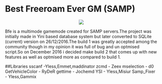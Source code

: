 # Best Freeroam Ever GM (SAMP)
<p align="center">
  <img src="http://i.imgur.com/xanlMrD.png">
</p>
Bfe is a multimode gamemode created for SAMP servers.The project was initially made in Yini based database system but later converted to SQLite (current) version on 26/12/2016.The build 1 was greatly accepted among the community though in my opinion it was full of bug and un optmised script.So on December 2016 i decided make build 2 that comes up with new features as well as optmised more as compared to
build 1.

##Libraries
sscanf          -Yless,Emmet,maddinator
zcmd            - Zeex
mselection      - d0
GetVehicleColor - RyDeR
gettime         - Jochemd
YSI             - Yless,Misiur
Samp_Fixer      - Yless,Gammix


